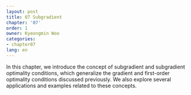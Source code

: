 ```yaml
---
layout: post
title: 07 Subgradient
chapter: '07'
order: 1
owner: Kyeongmin Woo
categories:
- chapter07
lang: en
---
```


In this chapter, we introduce the concept of subgradient and subgradient optimality conditions, which generalize the gradient and first-order optimality conditions discussed previously. We also explore several applications and examples related to these concepts.